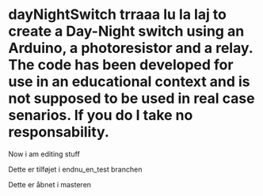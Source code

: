 # dayNightSwitch trraaa lu la laj  to create a Day-Night switch using an Arduino, a photoresistor and a relay. The code has been developed for use in an educational context and is not supposed to be used in real case senarios. If you do I take no responsability.
Now i am editing stuff

Dette er tilføjet i endnu_en_test branchen

Dette er åbnet i masteren
